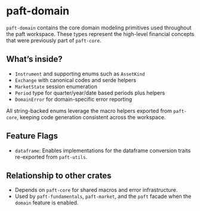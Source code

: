 # paft-domain

`paft-domain` contains the core domain modeling primitives used throughout the paft workspace. These types represent the high-level financial concepts that were previously part of `paft-core`.

## What’s inside?

- `Instrument` and supporting enums such as `AssetKind`
- `Exchange` with canonical codes and serde helpers
- `MarketState` session enumeration
- `Period` type for quarter/year/date based periods plus helpers
- `DomainError` for domain-specific error reporting

All string-backed enums leverage the macro helpers exported from `paft-core`, keeping code generation consistent across the workspace.

## Feature Flags

- `dataframe`: Enables implementations for the dataframe conversion traits re-exported from `paft-utils`.

## Relationship to other crates

- Depends on `paft-core` for shared macros and error infrastructure.
- Used by `paft-fundamentals`, `paft-market`, and the `paft` facade when the `domain` feature is enabled.
